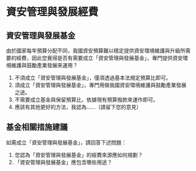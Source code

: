 # 資安管理與發展經費

## 資安管理與發展基金

由於國家每年預算分配不同，我國資安預算難以穩定提供資安環境維護與升級所需要的經費，因此您覺得是否有需要成立「資安管理與發展基金」，專門提供資安環境維護與鼓勵產業發展來運用？

1. 不須成立「資安管理與發展基金」，僅須透過基本法規定預算比即可。
2. 須成立「資安管理與發展基金」，專門用做我國資安環境維護與鼓勵產業發展之途。
3. 不需要成立基金與保留預算比，依據現有預算撥款來運作即可。
4. 應該有其他更好的方法，我認為……（請留下您的意見）

## 基金相關措施建議

如需成立「資安管理與發展基金」，請回答下述問題：

1. 您認為「資安管理與發展基金」的經費來源應如何規劃？
2. 「資安管理與發展基金」應包含哪些用途？
